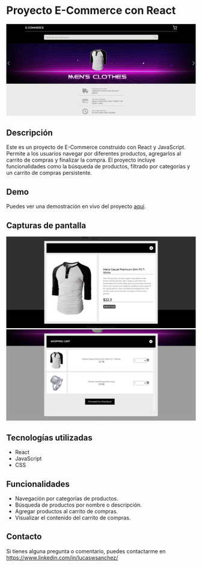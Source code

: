 # Proyecto E-Commerce con React

![E-Commerce](/src/assets/images/screenshot1.png)

## Descripción
Este es un proyecto de E-Commerce construido con React y JavaScript. Permite a los usuarios navegar por diferentes productos, agregarlos al carrito de compras y finalizar la compra. El proyecto incluye funcionalidades como la búsqueda de productos, filtrado por categorías y un carrito de compras persistente.

## Demo
Puedes ver una demostración en vivo del proyecto [aquí](https://lucaswsanchez.github.io/react-ecommerce/).

## Capturas de pantalla
![Captura de pantalla 1](/src/assets/images/screenshot2.png)
![Captura de pantalla 2](/src/assets/images/screenshot3.png)

## Tecnologías utilizadas
- React
- JavaScript
- CSS

## Funcionalidades
- Navegación por categorías de productos.
- Búsqueda de productos por nombre o descripción.
- Agregar productos al carrito de compras.
- Visualizar el contenido del carrito de compras.

## Contacto
Si tienes alguna pregunta o comentario, puedes contactarme en https://www.linkedin.com/in/lucaswsanchez/
